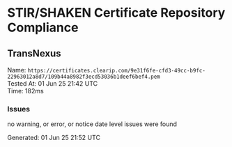 # STIR/SHAKEN Certificate Repository Compliance

## TransNexus

Name: `https://certificates.clearip.com/9e31f6fe-cfd3-49cc-b9fc-22963012a8d7/109b44a8982f3ecd53036b1deef6bef4.pem`\
Tested At: 01 Jun 25 21:42 UTC\
Time: 182ms

### Issues

no warning, or error, or notice date level issues were found

Generated: 01 Jun 25 21:52 UTC